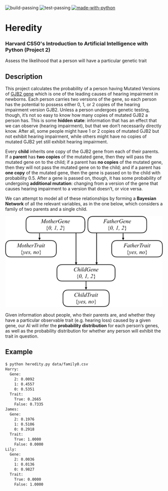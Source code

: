 ![build-passing](https://img.shields.io/badge/Build-passing-success?style=flat-square)
![test-passing](https://img.shields.io/badge/Tests-passing-success?style=flat-square)
[![made-with-python](https://img.shields.io/badge/Made%20with-Python-informational?style=flat-square)](https://www.python.org/)


# Heredity
### Harvard CS50's Introduction to Artificial Intelligence with Python (Project 2)

Assess the likelihood that a person will have a particular genetic trait

## Description
This project calculates the probability of a person having Mutated Versions of [GJB2 gene](https://www.ncbi.nlm.nih.gov/pmc/articles/PMC1285178/) which is one of the leading causes of hearing impairment in newborns. Each person carries two versions of the gene, so each person has the potential to possess either 0, 1, or 2 copies of the hearing impairment version GJB2. Unless a person undergoes genetic testing, though, it’s not so easy to know how many copies of mutated GJB2 a person has. This is some **hidden state**: information that has an effect that we can observe (hearing impairment), but that we don’t necessarily directly know. After all, some people might have 1 or 2 copies of mutated GJB2 but not exhibit hearing impairment, while others might have no copies of mutated GJB2 yet still exhibit hearing impairment.

Every **child** inherits one copy of the GJB2 gene from each of their parents. If a **parent** has **two copies** of the mutated gene, then they will pass the mutated gene on to the child; if a parent has **no copies** of the mutated gene, then they will not pass the mutated gene on to the child; and if a parent has **one copy** of the mutated gene, then the gene is passed on to the child with probability 0.5. After a gene is passed on, though, it has some probability of undergoing **additional mutation**: changing from a version of the gene that causes hearing impairment to a version that doesn’t, or vice versa.

We can attempt to model all of these relationships by forming a **Bayesian Network** of all the relevant variables, as in the one below, which considers a family of two parents and a single child.

![gene_network](assets/gene_network.png)

Given information about people, who their parents are, and whether they have a particular observable trait (e.g. hearing loss) caused by a given gene, our AI will infer the **probability distribution** for each person’s genes, as well as the probability distribution for whether any person will exhibit the trait in question.

## Example
```
$ python heredity.py data/family0.csv
Harry:
  Gene:
    2: 0.0092
    1: 0.4557
    0: 0.5351
  Trait:
    True: 0.2665
    False: 0.7335
James:
  Gene:
    2: 0.1976
    1: 0.5106
    0: 0.2918
  Trait:
    True: 1.0000
    False: 0.0000
Lily:
  Gene:
    2: 0.0036
    1: 0.0136
    0: 0.9827
  Trait:
    True: 0.0000
    False: 1.0000
```
